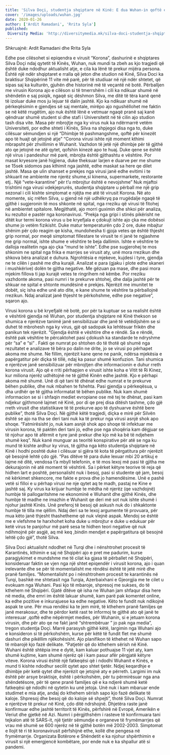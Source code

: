 ```yaml
---
title: 'Silva Doçi, studentja shqiptare në Kinë: E dua Wuhan-in qoftë edhe me virus'
cover: '/images/uploads/wuhan.jpg'
date: 2020-01-26
author: ['Ardit Ramadani', 'Rrita Syla']
published:
 Diversity Media: 'http://diversitymedia.mk/silva-doci-studentja-shqiptare-ne-kine-e-dua-wuhan-in-qofte-edhe-me-viris/'
---
```


Shkruajnë: Ardit Ramadani dhe Rrita Syla

Edhe pse cilësohet si epiqendra e virusit “Korona”, dashurinë e shqiptares Silva Doçi ndaj qytetit të Kinës, Wuhan, nuk mundi ta zbeh as kjo tragjedi që është duke ndodhur aktualisht atje, e cila ka lënë të prekur mijëra persona. Është një ndër shqiptaret e rralla që jeton dhe studion në Kinë, Silva Doci ka braktisur Shqipërinë 11 vite më parë, për të studiuar në një ndër shtetet, që sipas saj ka kulturën, gjuhën dhe historinë më të veçantë në botë.
Përballjen me virusin Korona ajo e cilëson si të tmerrshëm i cili ka ndikuar shumë në shëndetin e saj psiqik, ngaqë siç dëshmon Silva, me ditë të tëra kanë qenë të izoluar duke mos ju lejuar të dalin jashtë. Kjo ka ndikuar shumë në përkeqësimin e gjendjes së saj mentale, mirëpo ajo ngushëllohet me faktin se në këtë rrugëtim, ajo nuk është lënë e vetmuar ngaqë pranë saj kanë qëndruar shumë student si dhe stafi i Universitetit në të cilin ajo studion tash disa vite.
Masa për mbrojtje nga ky virus nuk ka ndërmarrë vetëm Universiteti, por edhe shteti i Kinës, Silva na shpjegoi disa nga to, duke cilësuar sëmundjen si një “Dhimbje të pashmangshme, qoftë për kinezët apo të huajt që jetojnë atje”
“Corona virusi ishte një moment kthimi mbrapsht për zhvillimin e Wuhanit. Vazhdon të jetë një dhimbje për të gjithë ato qe jetojnë ne atë qytet, qofshin kinezë apo te huaj. Duke qene se është një virus i pandeshur më parë, mbrojta është gjithashtu e vështire. Por masat kryesore janë higjiena, duke theksuar larjen e duarve per me shume se 15sek sidomos pas kthimit nga jashtë, edhe maskat sa here qe dilet jashtë. Masa qe ulin shanset e prekjes nga virusi janë edhe evitimi i te shkuarit ne ambiente me njerëz shume,si kinema, supermarkete, restorante etj.. Një “vete-karantine” për t’u mbrojtur është e nevojshme”
Nuk mjaftoi trishtimi nga virusi vdekjeprurës, studentja shqiptare u përball me një grip sezonal i cili kishte simptomat e njëjta me atë të virusit Korona. Në ato momente, siç rrëfen Silva, u gjend në një udhëkryq pa rrugëdalje ngaqë të gjithë i sugjeronin të mos shkonte në spital, nga rreziku që virusi të fitohej në ambientet spitalore. Megjithatë, ajo morri guximin dhe shkoi për analiza, ku rezultoi e pastër nga koronavirusi.
“Prekja nga gripi i stinës pikërisht ne ditët kur termi korona virus u be kryefjala e çdokujt ishte ajo çka me dobësoi shume jo vetëm fizikisht. Duke matur temperaturën çdo 2 ore, duke mbajtur shënim për çdo reagim qe kisha, mundohesha ti gjoja vetes qe është thjesht grip normal, por meqë simptomat fillestare te virusit te ri janë te ngjashme me grip normal, ishte shume e vështire te beja dallimin. Ishte e vështire te dalloja realitetin nga ajo çka “mund te ishte”. Edhe pse sugjerohej te mos shkonim ne spital nga frika e marrjes se virusit aty, unë mora rrezikun dhe shkova bëra analizat e duhura. Ngrohtësia e mjekeve, kujdesi i tyre, gjendja ne te cilën i pashë me dha kurajë. Analizat e para (gjaku i plote edhe skaneri i mushkërive) dolën te gjitha negative. Me gëzuan pa mase, dhe pasi mora mjekim fillova ti jap kurajë vetes te ringrihem në këmbe. Por rreziku vazhdonte akoma, pasi numri i te prekurve shtohej, dhe dalja jashtë për te shkuar ne spital e shtonte mundësinë e prekjes. Njerëzit me imunitet te dobët, siç isha edhe unë ato dite, e kane shume te vështire ta përballojnë rrezikun. Ndaj analizat janë thjesht te përkohshme, edhe pse negative”, sqaron ajo.

Virusi korona u bë kryefjalë në botë, por për ta kuptuar se sa realisht është e vështirë gjendja në Wuhan, por studentja shqiptare në Kinë thekson se shumica e njerëzve tanimë janë sensibilizuar dhe janë të vetëdijshëm se si duhet të mbrohesh nga ky virus, gjë që sadopak ka lehtësuar frikën dhe panikun tek njerëzit.
“Gjendja është e vështire dhe e rëndë. Sa e rëndë, është pak vështire te përcaktohet pasi çdokush ka standarde te ndryshme për “sa” e “si” . Fakti qe numrat po shtohen do të thotë që shumë nga rezultatet e analizave të bëra po dalin ne drite, jo se virusi po përhapet akoma me shume. Ne fillim, njerëzit kane qene ne panik, ndërsa mjekësia e papërgatitur për diçka të tillë, ndaj ka pasur shumë konfuzion. Tani shumica e njerëzve janë sensibilizuar për mbrojtjen dhe informacionin e duhur rreth korona virusit. Ajo që e rriti përhapjen e virusit ishte koha e Vitit të Ri Kinez, kur miliona njerëz udhëtojnë ne të gjithë Kinën edhe jashtë. Kjo e përhapi akoma më shumë. Unë di që tani të dhënat edhe numrat e te prekurve bëhen publike, dhe nuk mbahen te fshehta. Pasi gjendja u përkeqësua, u dha urdhër qe të gjitha informatat të bëhen publike. Nuk kam shumë informacion se si i shfaqin mediet evropiane ose më tej te dhënat, pasi kam ndjekur gjithmonë lajmet në Kinë, por di qe prej disa ditësh tashme, çdo gjë rreth virusit dhe statistikave të të prekurve apo të dyshuarve është bere publike”, thotë Silva Doçi.
Në gjithë këtë tragjedi, diçka e mirë për Silvën është se ajo na tha se deri tani nuk ka të prekur nga virusi asnjë shok apo shoqe.
“Fatmirësisht jo, nuk kam asnjë shok apo shoqe të infektuar me virusin korona, të paktën deri tani jo, edhe pse nga shoqëria kam dëgjuar se të njohur apo të afërmit e tyre janë prekur dhe kjo më ka bë të ndjehem shumë keq”.
Nuk kanë munguar as teoritë konspirative për atë se nga ku mund të kishte ardhur ky virus, të gjitha nga këto studentja shqiptare në Kinë i hodhi poshtë duke i cilësuar si gjëra të kota të përgatitura për njerëzit që besojnë lehtë çdo gjë.
“Pas ditëve të para duke lexuar mbi 20 artikuj e lajme në ditë, vendosa t’a mbyll telefonin, e të mos lexoj më pasi të gjitha me dekurajonin në atë moment të vështirë. Sa i përket këtyre teorive të reja që hidhen lart e poshtë, personalisht nuk i besoj, pasi si studente që jam, besoj në kërkimet shkencore, me fakte e prova dhe jo hamendësime. Unë e pashë vetë si filloi e u përhap virusi ne nje qytet aq te madh, pastaj ne Kine e jashtë saj. Ky virus ka krijuar humbje te mëdha në njerëz (qe vazhdojnë) humbje të pallogaritshme ne ekonominë e Wuhanit dhe gjithë Kinës, dhe humbje të madhe ne imazhin e Wuhanit qe deri më sot nuk ishte shumë i njohur jashtë Kinës. Unë preferoj të besoj që askush nuk do i shkaktonte humbje të tilla me qëllim. Ndaj deri sa te lexoj argumente të provuara, për mua këto janë thjesht thashetheme që nuk vlejnë aspak. Mendoj se është me e vlefshme te harxhohet koha duke u mbrojtur e duke u edukuar për ketë virus te panjohur më parë sesa te hidhen teori negative që nuk ndihmojnë për asgjë, aq më keq ,bindin mendjet e papërgatitura që besojnë lehtë çdo gjë”, thotë Silva.

Silva Doci aktualisht ndodhet në Turqi dhe i nënshtrohet procesit të Karantinës, kthimin e saj në Shqipëri ajo e pret me padurim, kurse paragjykimet e mundshme me të cilat ka gjasa të përballet në Shqipëri, konsideruar faktin se vjen nga një shtet epiqendër i virusit korona, ajo i quan irelevante dhe se për të momentalisht me rëndësi është të jetë mirë dhe pranë familjes.
“Momentalisht po i nënshtrohem procesit te karantinës në Turqi, bashkë me shtetasit nga Turqia, Azerbaixhani e Gjeorgjia me te cilet u evokuam nga Wuhani. Pasi kjo të mbaroje, shpresoj me sukses, do të kthehem në Shqipëri. Gjatë ditëve që isha ne Wuhan jam shfaqur disa here në media, dhe emri im është lakuar shumë, kam parë pak komentet online, ka edhe pozitive e inkurajuese ka edhe negative. Këto te fundit nuk ndikojnë aspak te une. Për mua rendësi ka te jem mirë, të kthehem pranë familjes qe janë merakosur, dhe te përdor ketë rast te informoj te gjithë ato që janë te interesuar ,qoftë edhe nëpërmjet medies, për Wuhanin, si e jetuam korona virusin, dhe për ato qe ne fakt janë “shtrembëruar ” jo pak nga media”, tregon studentja Doçi.
Marrë parasysh gjithë këtë, largimin nga Wuhani ajo e konsideron si të përkohshëm, kurse për këtë të fundit flet me shumë dashuri dhe pikëllim njëkohësisht. Ajo planifikon të kthehet në Wuhan sapo të mbarojë kjo fazë delikate.
“Patjetër që do kthehem sërish në Kinë. Wuhani është shtëpia ime e dytë, kam kaluar pothuajse 11 vjet aty, kam shumë kujtime, kam shumë njerëz që i kam pasur afër përgjatë këtyre viteve. Korona virusi është një fatkeqësi që i ndodhi Wuhanit e Kinës, e mund ti kishte ndodhur secilit qytet apo shtet tjetër. Ndjej keqardhje e dhimbje për ketë qytet dhe njerëzit qe jetojnë aty e përreth. Largimi im nuk është për arsye braktisje, është i përkohshëm, për tu përmirësuar nga ana shëndetësore, për të qene pranë familjes që e ka ndjerë shumë ketë fatkeqësi që ndodhi në qytetin ku unë jetoja. Unë nuk i kam mbaruar ende studimet e mia atje, andaj do kthehem sërish sapo kjo fazë delikate të kaloje. Shpresoj dhe besoj që do kaloje së shpejti”, thotë Silva Doçi.
Numrat e njerëzve të prekur në Kinë, çdo ditë ndrshojnë. Dhjetëra raste janë konfirmuar edhe jashtë territorit të Kinës, përfshirë në Evropë, Amerikën e Veriut dhe gjetkë në Azi.
Numri i përgjithshëm i rasteve të konfirmuara tani tejkalon atë të SARS-it, një tjetër sëmundje e organeve të frymëmarrjes që vrau më shumë se 600 njerëz në të gjithë botën më 2002-2003.
Simptomat e llojit të ri të koronavirusit përfshijnë ethe, kollë dhe pengesa në frymëmarrje.
Organizata Botërore e Shëndetit e ka njohur shpërthimin e virusit si një emergjencë kombëtare, por ende nuk e ka shpallur atë si pandemi.